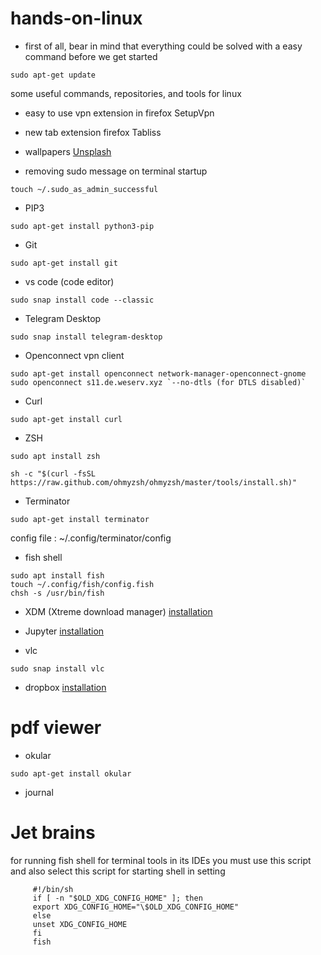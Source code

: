 # hands-on-linux

* first of all, bear in mind that everything could be solved with a easy command before we get started
```console
sudo apt-get update
```

some useful commands, repositories, and tools for linux

* easy to use vpn extension in firefox
SetupVpn

* new tab extension firefox
Tabliss

* wallpapers
[Unsplash](https://unsplash.com/)

* removing sudo message on terminal startup
```console
touch ~/.sudo_as_admin_successful
```
* PIP3
```console
sudo apt-get install python3-pip
```

* Git
```console
sudo apt-get install git
```

* vs code (code editor)
```console
sudo snap install code --classic
```

* Telegram Desktop
```console
sudo snap install telegram-desktop
```

* Openconnect vpn client
```console
sudo apt-get install openconnect network-manager-openconnect-gnome
sudo openconnect s11.de.weserv.xyz `--no-dtls (for DTLS disabled)`
```
* Curl
```console
sudo apt-get install curl
```

* ZSH
```console
sudo apt install zsh

sh -c "$(curl -fsSL https://raw.github.com/ohmyzsh/ohmyzsh/master/tools/install.sh)"
```


* Terminator
```console
sudo apt-get install terminator
```
config file : ~/.config/terminator/config

* fish shell
```console
sudo apt install fish
touch ~/.config/fish/config.fish
chsh -s /usr/bin/fish
```

* XDM (Xtreme download manager)
[installation](https://itsfoss.com/xtreme-download-manager-install/)

* Jupyter
[installation](https://datawookie.netlify.app/blog/2017/06/setting-up-jupyter-with-python-3-on-ubuntu/)

* vlc
```console
sudo snap install vlc
```

* dropbox
[installation](https://www.dropbox.com/install-linux)

# pdf viewer
* okular
```console
sudo apt-get install okular
```
* journal

# Jet brains

for running fish shell for terminal tools in its IDEs you must use this script and also select this script for starting shell in setting

         #!/bin/sh
         if [ -n "$OLD_XDG_CONFIG_HOME" ]; then
         export XDG_CONFIG_HOME="\$OLD_XDG_CONFIG_HOME"
         else
         unset XDG_CONFIG_HOME
         fi
         fish
